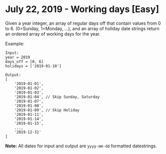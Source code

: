 # July 22, 2019 - Working days [Easy]

Given a year integer, an array of regular days off that contain values from 
0 to 6. (0=Sunday, 1=Monday, ...), and an array of holiday date strings return 
an ordered array of working days for the year.

Example:
```
Input:
year = 2019
days_off = [0, 6]
holidays = ['2019-01-10']

Output:
[
    '2019-01-01',
    '2019-01-02',
    '2019-01-03',
    '2019-01-04', // Skip Sunday, Saturday
    '2019-01-07',
    '2019-01-08',
    '2019-01-09', // Skip Holiday
    '2019-01-11',
    '2019-01-14',
    '2019-01-15',
    ...,
    '2019-12-31'
]
```

**Note:**
All dates for input and output are `yyyy-mm-dd` formatted datestrings.
